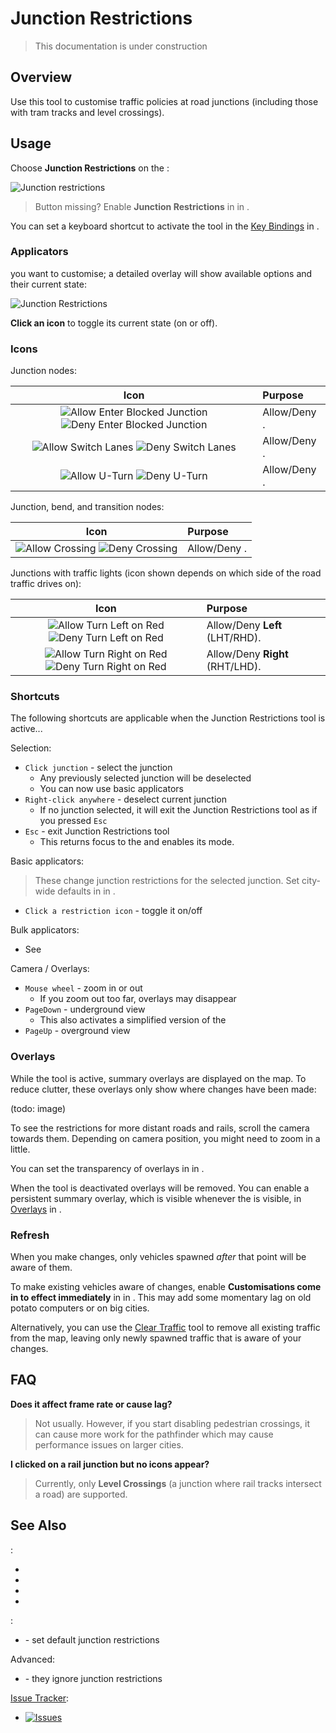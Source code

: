 # Junction Restrictions

> This documentation is under construction

## Overview

Use this tool to customise traffic policies at road junctions (including those with tram tracks and level crossings).

## Usage

Choose **Junction Restrictions** on the [](Toolbar.md):

![Junction restrictions](btnJunctionRestrictions.png)

> Button missing? Enable **Junction Restrictions** in [](Maintenance.md) in [](Settings.md).

You can set a keyboard shortcut to activate the tool in the [Key Bindings](Keybinds.md) in [](Settings.md).

### Applicators

[](Select-a-Junction.md) you want to customise; a detailed overlay will show available options and their current state:

![Junction Restrictions](picJunctionRestrictions_junction.png)

**Click an icon** to toggle its current state (on or off).

### Icons

Junction nodes:

|                                                                   Icon                                                                    | Purpose                                    |
|:-----------------------------------------------------------------------------------------------------------------------------------------:|:-------------------------------------------|
| ![Allow Enter Blocked Junction](picJunctionRestrictions_ebsAllow.png) ![Deny Enter Blocked Junction](picJunctionRestrictions_ebsDeny.png) | Allow/Deny [](Enter-Blocked-Junctions.md). |
|        ![Allow Switch Lanes](picJunctionRestrictions_switchAllow.png) ![Deny Switch Lanes](picJunctionRestrictions_switchDeny.png)        | Allow/Deny [](Lane-Changes.md).            |
|               ![Allow U-Turn](picJunctionRestrictions_uturnAllow.png) ![Deny U-Turn](picJunctionRestrictions_uturnDeny.png)               | Allow/Deny [](U-Turns.md).                 |

Junction, bend, and transition nodes:

|                                                          Icon                                                           | Purpose                                 |
|:-----------------------------------------------------------------------------------------------------------------------:|:----------------------------------------|
| ![Allow Crossing](picJunctionRestrictions_crossingAllow.png) ![Deny Crossing](picJunctionRestrictions_crossingDeny.png) | Allow/Deny [](Pedestrian-Crossings.md). |

Junctions with traffic lights (icon shown depends on which side of the road traffic drives on):

|                                                               Icon                                                                | Purpose                                            |
|:---------------------------------------------------------------------------------------------------------------------------------:|:---------------------------------------------------|
|  ![Allow Turn Left on Red](picJunctionRestrictions_tlorAllow.png) ![Deny Turn Left on Red](picJunctionRestrictions_tlorDeny.png)  | Allow/Deny **Left** [](Turn-on-Red.md) (LHT/RHD).  |
| ![Allow Turn Right on Red](picJunctionRestrictions_trorAllow.png) ![Deny Turn Right on Red](picJunctionRestrictions_trorDeny.png) | Allow/Deny **Right** [](Turn-on-Red.md) (RHT/LHD). |

### Shortcuts

The following shortcuts are applicable when the Junction Restrictions tool is active...

Selection:

* `Click junction` - select the junction
    * Any previously selected junction will be deselected
    * You can now use basic applicators
* `Right-click anywhere` - deselect current junction
    * If no junction selected, it will exit the Junction Restrictions tool as if you pressed `Esc`
* `Esc` - exit Junction Restrictions tool
    * This returns focus to the [](Toolbar.md) and enables its [](Adjust-Roads.md) mode.

Basic applicators:

> These change junction restrictions for the selected junction. Set city-wide defaults in [](Policies.md)
> in [](Settings.md).

* `Click a restriction icon` - toggle it on/off

Bulk applicators:

* See [](High-Priority-Roads.md)

Camera / Overlays:

* `Mouse wheel` - zoom in or out
    * If you zoom out too far, overlays may disappear
* `PageDown` - underground view
    * This also activates a simplified version of the [](Traffic-Info-View.md)
* `PageUp` - overground view

### Overlays

While the tool is active, summary overlays are displayed on the map. To reduce clutter, these overlays only show where
changes have been made:

(todo: image)

To see the restrictions for more distant roads and rails, scroll the camera towards them. Depending on camera position,
you might need to zoom in a little.

You can set the transparency of overlays in [](General.md) in [](Settings.md).

When the tool is deactivated overlays will be removed. You can enable a persistent summary overlay, which is visible
whenever the [](Toolbar.md) is visible, in [Overlays](Overlays.md) in [](Settings.md).

### Refresh

When you make changes, only vehicles spawned _after_ that point will be aware of them.

To make existing vehicles aware of changes, enable **Customisations come in to effect immediately** in [](General.md)
in [](Settings.md). This may add some momentary lag on old potato computers or on big cities.

Alternatively, you can use the [Clear Traffic](Clear-Traffic.md) tool to remove all existing traffic from the map,
leaving only newly spawned traffic that is aware of your changes.

## FAQ

**Does it affect frame rate or cause lag?**
> Not usually. However, if you start disabling pedestrian crossings, it can cause more work for the pathfinder which may
> cause performance issues on larger cities.

**I clicked on a rail junction but no icons appear?**
> Currently, only **Level Crossings** (a junction where rail tracks intersect a road) are supported.

## See Also

[](Toolbar.md):

* [](Lane-Arrows.md)
* [](Lane-Connectors.md)
* [](Priority-Signs.md)
* [](Traffic-Lights.md)

[](Settings.md):

* [](Policies.md) - set default junction restrictions

Advanced:

* [](Reckless-Drivers.md) - they ignore junction restrictions

[Issue Tracker](https://github.com/krzychu124/Cities-Skylines-Traffic-Manager-President-Edition/issues):

* <a href="https://github.com/CitiesSkylinesMods/TMPE/labels/JUNCTION RESTRICTIONS"><img alt="Issues" src="https://img.shields.io/github/issues/CitiesSkylinesMods/TMPE/JUNCTION RESTRICTIONS?label=JUNCTION RESTRICTIONS%26logo=github" /></a>